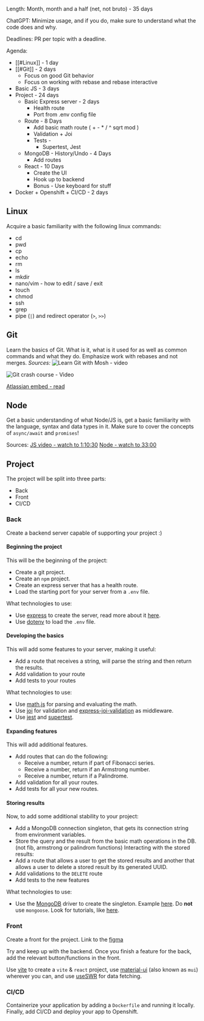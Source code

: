 Length: Month, month and a half (net, not bruto) - 35 days

ChatGPT: Minimize usage, and if you do, make sure to understand what the code does and why.

Deadlines: PR per topic with a deadline.

Agenda:
- [[#Linux]] - 1 day
- [[#Git]] - 2 days
	- Focus on good Git behavior
	- Focus on working with rebase and rebase interactive
- Basic JS - 3 days
- Project - 24 days
	- Basic Express server - 2 days
		- Health route
		- Port from .env config file
	- Route - 8 Days
		- Add basic math route ( + - * / ^ sqrt mod )
		- Validation + Joi
		- Tests - 
			- Supertest, Jest
	- MongoDB - History/Undo - 4 Days
		- Add routes
	- React - 10 Days
		- Create the UI
		- Hook up to backend
		- Bonus - Use keyboard for stuff 
- Docker + Openshift + CI/CD - 2 days

## Linux
Acquire a basic familiarity with the following linux commands:
- cd
- pwd
- cp
- echo
- rm
- ls
- mkdir
- nano/vim - how to edit / save / exit
- touch
- chmod
- ssh
- grep
- pipe (`|`) and redirect operator (`>`, `>>`)
## Git
Learn the basics of Git. What is it, what is it used for as well as common commands and what they do. Emphasize work with rebases and not merges. 
_Sources:_
![Learn Git with Mosh - video](https://www.youtube.com/watch?v=8JJ101D3knE&ab_channel=ProgrammingwithMosh)

![Git crash course - Video](https://www.youtube.com/watch?v=SWYqp7iY_Tc&ab_channel=TraversyMedia)

[Atlassian embed - read](https://www.atlassian.com/git)

## Node
Get a basic understanding of what Node/JS is, get a basic familiarity with the language, syntax and data types in it. Make sure to cover the concepts of `async/await` and `promises`!

Sources:
[JS video - watch to 1:10:30](https://www.youtube.com/watch?v=hdI2bqOjy3c&t=2s&ab_channel=TraversyMedia)
[Node - watch to 33:00](https://www.youtube.com/watch?v=TlB_eWDSMt4&ab_channel=ProgrammingwithMosh)

## Project
The project will be split into three parts:
- Back
- Front
- CI/CD

### Back
Create a backend server capable of supporting your project :)
#### Beginning the project
This will be the beginning of the project:
- Create a git project.
- Create an `npm` project.
- Create an express server that has a health route.
- Load the starting port for your server from a `.env` file.

What technologies to use: 
- Use [express](https://www.npmjs.com/package/express) to create the server, read more about it [here](https://expressjs.com/).
- Use [dotenv](https://www.npmjs.com/package/dotenv) to load the `.env` file.
#### Developing the basics
This will add some features to your server, making it useful:
- Add a route that receives a string, will parse the string and then return the results.
- Add validation to your route
- Add tests to your routes

What technologies to use: 
- Use [math.js](https://mathjs.org/docs/expressions/parsing.html) for parsing and evaluating the math.
- Use [joi](https://www.npmjs.com/package/joi) for validation and [express-joi-validation](https://www.npmjs.com/package/express-joi-validation) as middleware.
- Use [jest](https://www.npmjs.com/package/jest) and [supertest](https://www.npmjs.com/package/supertest).
#### Expanding features
This will add additional features.
- Add routes that can do the following:
	- Receive a number, return if part of Fibonacci series.
	- Receive a number, return if an Armstrong number.
	- Receive a number, return if a Palindrome.
- Add validation for all your routes.
- Add tests for all your new routes.

#### Storing results
Now, to add some additional stability to your project:
- Add a MongoDB connection singleton, that gets its connection string from environment variables.
- Store the query and the result from the basic math operations in the DB. (not fib, armstrong or palindrom functions)
Interacting with the stored results:
- Add a route that allows a user to get the stored results and another that allows a user to delete a stored result by its generated UUID.
- Add validations to the `DELETE` route
- Add tests to the new features

What technologies to use:
- Use the [MongoDB](https://www.npmjs.com/package/mongodb) driver to create the singleton. Example [here](https://www.mongodb.com/languages/express-mongodb-rest-api-tutorial). Do **not** use `mongoose`. Look for tutorials, like [here](https://learn.mongodb.com/learning-paths/introduction-to-mongodb).

### Front
Create a front for the project. Link to the [figma](https://www.figma.com/file/r5XwxgAitKLAlXPOv7ZUX5/Hafifa-Calculator?type=design&node-id=0%3A1&mode=design&t=Le7WHmXQDFwIYdfn-1)

Try and keep up with the backend. Once you finish a feature for the back, add the relevant button/functions in the front.

Use [vite](https://vitejs.dev/guide/) to create a `vite` & `react` project, use [material-ui](https://mui.com/) (also known as `mui`) wherever you can, and use [useSWR](https://swr.vercel.app/) for data fetching.
### CI/CD
Containerize your application by adding a `Dockerfile` and running it locally.
Finally, add CI/CD and deploy your app to Openshift.
